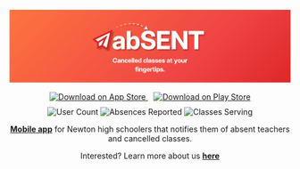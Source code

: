 [![abSENT Github Banner](https://github.com/absent-cc/branding/blob/main/assets/banner.svg)](https://github.com/absent-cc/absent)

<div Download align="center" style="margin-bottom: 10px">
    <a
        href="https://apps.apple.com/us/app/absent-cancelled-classes/id1614750423"
        class="badge-link"
    >
    <img
        class="badge"
        alt-text="Download on App Store"
        title="Download on App Store"
        src="https://github.com/absent-cc/website/blob/main/images/app-store-badge.svg"
        style="height: 40px;"
    />
    </a>
    <a
        href="https://play.google.com/store/apps/details?id=cc.absent.client"
        class="badge-link"
    >
    <img
        class="badge"
        alt-text="Download on Play Store"
        title="Download on Play Store"
        src="https://github.com/absent-cc/website/blob/main/images/play-store-badge.svg"
        style="margin-left: 10px; height: 40px;"
    />
    </a>
</div>

<div Badges align="center">
  <img alt="User Count" src="https://img.shields.io/endpoint?url=https%3A%2F%2Fapi.absent.cc%2Fv1%2Fbadges%2Fusers%2Fcount%2F">
  <img alt="Absences Reported" src="https://img.shields.io/endpoint?color=%23DA2123&url=https%3A%2F%2Fapi.absent.cc%2Fv1%2Fbadges%2Fabsences%2Fcount%2F">
  <img alt="Classes Serving" src="https://img.shields.io/endpoint?url=https%3A%2F%2Fapi.absent.cc%2Fv1%2Fbadges%2Fclasses%2Fcount%2F">
</div>

<div Text align="center">
  <p>
    <a href="https://absent.cc"><b>Mobile app</b></a> for Newton high schoolers that notifies them of absent teachers and cancelled classes.
  </p>
  <p>
    Interested? Learn more about us <a href="https://absent.cc"><b>here</b></a>
  </p>
</div>
